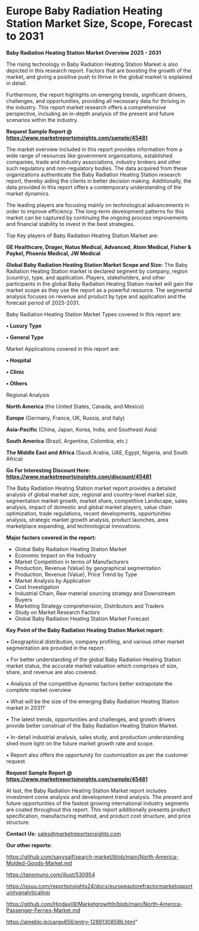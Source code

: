 # Europe Baby Radiation Heating Station Market Size, Scope, Forecast to 2031

<Strong> Baby Radiation Heating Station Market Overview 2025 - 2031</strong>

The rising technology in Baby Radiation Heating Station Market is also depicted in this research report. Factors that are boosting the growth of the market, and giving a positive push to thrive in the global market is explained in detail.

Furthermore, the report highlights on emerging trends, significant drivers, challenges, and opportunities, providing all necessary data for thriving in the industry. This report market research offers a comprehensive perspective, including an in-depth analysis of the present and future scenarios within the industry.

<strong>Request Sample Report @ <a href=https://www.marketreportsinsights.com/sample/45481>https://www.marketreportsinsights.com/sample/45481</a></strong>

The market overview included in this report provides information from a wide range of resources like government organizations, established companies, trade and industry associations, industry brokers and other such regulatory and non-regulatory bodies. The data acquired from these organizations authenticate the Baby Radiation Heating Station research report, thereby aiding the clients in better decision making. Additionally, the data provided in this report offers a contemporary understanding of the market dynamics.

The leading players are focusing mainly on technological advancements in order to improve efficiency. The long-term development patterns for this market can be captured by continuing the ongoing process improvements and financial stability to invest in the best strategies.

Top Key players of Baby Radiation Heating Station Market are:

<strong>GE Healthcare, Drager, Natus Medical, Advanced, Atom Medical, Fisher & Paykel, Phoenix Medical, JW Medical</strong>

<strong><b>Global Baby Radiation Heating Station Market Scope and Size:</b></strong>
The Baby Radiation Heating Station market is declared segment by company, region (country), type, and application. Players, stakeholders, and other participants in the global Baby Radiation Heating Station market will gain the market scope as they use the report as a powerful resource. The segmental analysis focuses on revenue and product by type and application and the forecast period of 2025-2031.

Baby Radiation Heating Station Market Types covered in this report are:

<strong>•  Luxury Type

•  General Type</strong>

Market Applications covered in this report are:

<strong>•  Hospital

•  Clinic

•  Others</strong> 

Regional Analysis

<strong>North America</strong> (the United States, Canada, and Mexico)

<strong>Europe</strong> (Germany, France, UK, Russia, and Italy)

<strong>Asia-Pacific</strong> (China, Japan, Korea, India, and Southeast Asia)

<strong>South America</strong> (Brazil, Argentina, Colombia, etc.)

<strong>The Middle East and Africa</strong> (Saudi Arabia, UAE, Egypt, Nigeria, and South Africa)

<strong>Go For Interesting Discount Here: <a href=https://www.marketreportsinsights.com/discount/45481>https://www.marketreportsinsights.com/discount/45481</a></strong>

The Baby Radiation Heating Station market report provides a detailed analysis of global market size, regional and country-level market size, segmentation market growth, market share, competitive Landscape, sales analysis, impact of domestic and global market players, value chain optimization, trade regulations, recent developments, opportunities analysis, strategic market growth analysis, product launches, area marketplace expanding, and technological innovations.

<strong><b>Major factors covered in the report:</b></strong>
<ul>
  <li>Global Baby Radiation Heating Station Market </li>
  <li>Economic Impact on the Industry</li>
  <li>Market Competition in terms of Manufacturers</li>
  <li>Production, Revenue (Value) by geographical segmentation</li>
  <li>Production, Revenue (Value), Price Trend by Type</li>
  <li>Market Analysis by Application</li>
  <li>Cost Investigation</li>
  <li>Industrial Chain, Raw material sourcing strategy and Downstream Buyers</li>
  <li>Marketing Strategy comprehension, Distributors and Traders</li>
  <li>Study on Market Research Factors</li>
  <li>Global Baby Radiation Heating Station Market Forecast</li>
</ul>

<strong><b>Key Point of the Baby Radiation Heating Station Market report:</b></strong>

• Geographical distribution, company profiling, and various other market segmentation are provided in the report.

• For better understanding of the global Baby Radiation Heating Station market status, the accurate market valuation which comprises of size, share, and revenue are also covered.

• Analysis of the competitive dynamic factors better extrapolate the complete market overview

• What will be the size of the emerging Baby Radiation Heating Station market in 2031?

• The latest trends, opportunities and challenges, and growth drivers provide better construal of the Baby Radiation Heating Station Market.

• In-detail industrial analysis, sales study, and production understanding shed more light on the future market growth rate and scope.

• Report also offers the opportunity for customization as per the customer request.

<strong>Request Sample Report @ <a href=https://www.marketreportsinsights.com/sample/45481>https://www.marketreportsinsights.com/sample/45481</a></strong>

At last, the Baby Radiation Heating Station Market report includes investment come analysis and development trend analysis. The present and future opportunities of the fastest growing international industry segments are coated throughout this report. This report additionally presents product specification, manufacturing method, and product cost structure, and price structure.

<strong>Contact Us:</strong>
sales@marketreportsinsights.com

<strong>Our other reports:</strong>

<a href=https://github.com/sayysaif/search-market/blob/main/North-America-Molded-Goods-Market.md>https://github.com/sayysaif/search-market/blob/main/North-America-Molded-Goods-Market.md</a>

<a href=https://tanomuno.com/illust/530954>https://tanomuno.com/illust/530954</a>

<a href=https://issuu.com/reportsinsights24/docs/europeautorefractormarketopportunityanalyticalinsi>https://issuu.com/reportsinsights24/docs/europeautorefractormarketopportunityanalyticalinsi</a>

<a href=https://github.com/Hindavii9/Marketgrowthh/blob/main/North-America-Passenger-Ferries-Market.md>https://github.com/Hindavii9/Marketgrowthh/blob/main/North-America-Passenger-Ferries-Market.md</a>

<a href=https://ameblo.jp/cargo656/entry-12891308586.html>https://ameblo.jp/cargo656/entry-12891308586.html</a>"
